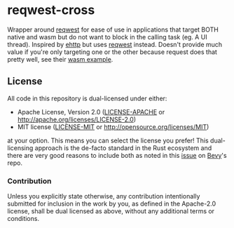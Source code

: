 # reqwest-cross
Wrapper around [reqwest][reqwest-url] for ease of use in applications that target BOTH native and wasm but do not want to block in the calling task (eg. A UI thread). Inspired by [ehttp](https://docs.rs/ehttp/0.2.0/ehttp/) but uses [reqwest][reqwest-url] instead. Doesn't provide much value if you're only targeting one or the other because request does that pretty well, see their [wasm example](https://github.com/seanmonstar/reqwest/tree/master/examples/wasm_github_fetch).

## License

All code in this repository is dual-licensed under either:

- Apache License, Version 2.0 ([LICENSE-APACHE](LICENSE-APACHE) or http://apache.org/licenses/LICENSE-2.0)
- MIT license ([LICENSE-MIT](LICENSE-MIT) or http://opensource.org/licenses/MIT)

at your option.
This means you can select the license you prefer!
This dual-licensing approach is the de-facto standard in the Rust ecosystem and there are very good reasons to include both as noted in
this [issue](https://github.com/bevyengine/bevy/issues/2373) on [Bevy](https://bevyengine.org)'s repo.

### Contribution

Unless you explicitly state otherwise, any contribution intentionally submitted
for inclusion in the work by you, as defined in the Apache-2.0 license, shall
be dual licensed as above, without any additional terms or conditions.


[reqwest-url]: https://docs.rs/reqwest/latest/reqwest/
